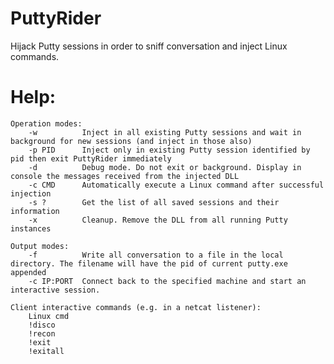 PuttyRider
==========

Hijack Putty sessions in order to sniff conversation and inject Linux commands.


Help:
=====
	Operation modes:
		-w			Inject in all existing Putty sessions and wait in background for new sessions (and inject in those also)
		-p PID		Inject only in existing Putty session identified by pid then exit PuttyRider immediately
		-d			Debug mode. Do not exit or background. Display in console the messages received from the injected DLL
		-c CMD		Automatically execute a Linux command after successful injection
		-s ?		Get the list of all saved sessions and their information
		-x			Cleanup. Remove the DLL from all running Putty instances
		
	Output modes:
		-f 			Write all conversation to a file in the local directory. The filename will have the pid of current putty.exe appended
		-c IP:PORT	Connect back to the specified machine and start an interactive session.

	Client interactive commands (e.g. in a netcat listener):
		Linux cmd
		!disco
		!recon
		!exit
		!exitall


